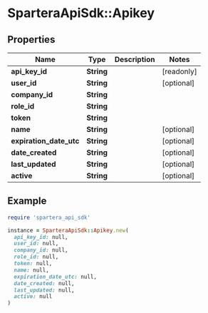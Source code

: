 # SparteraApiSdk::Apikey

## Properties

| Name | Type | Description | Notes |
| ---- | ---- | ----------- | ----- |
| **api_key_id** | **String** |  | [readonly] |
| **user_id** | **String** |  | [optional] |
| **company_id** | **String** |  |  |
| **role_id** | **String** |  |  |
| **token** | **String** |  |  |
| **name** | **String** |  | [optional] |
| **expiration_date_utc** | **String** |  | [optional] |
| **date_created** | **String** |  | [optional] |
| **last_updated** | **String** |  | [optional] |
| **active** | **String** |  | [optional] |

## Example

```ruby
require 'spartera_api_sdk'

instance = SparteraApiSdk::Apikey.new(
  api_key_id: null,
  user_id: null,
  company_id: null,
  role_id: null,
  token: null,
  name: null,
  expiration_date_utc: null,
  date_created: null,
  last_updated: null,
  active: null
)
```


